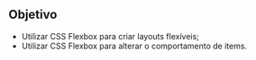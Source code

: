 ## Objetivo

<ul>
  <li>Utilizar CSS Flexbox para criar layouts flexíveis;</li>
  <li>Utilizar CSS Flexbox para alterar o comportamento de items.</li>
</ul>
